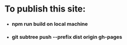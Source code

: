 # To publish this site:

- ### npm run build on local machine

- ### git subtree push --prefix dist origin gh-pages

